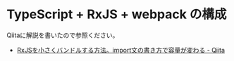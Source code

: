 # TypeScript + RxJS + webpack の構成

Qiitaに解説を書いたので参照ください。

- [RxJSを小さくバンドルする方法。import文の書き方で容量が変わる \- Qiita](http://qiita.com/clockmaker/items/5e2207b14dac97c4ede1)
